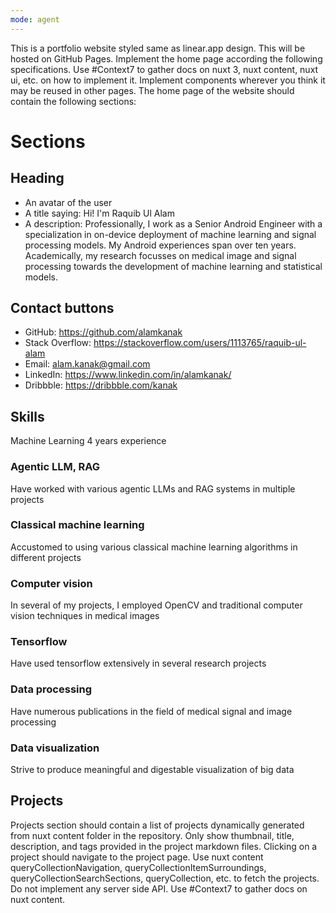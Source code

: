 ```yaml
---
mode: agent
---
```

This is a portfolio website styled same as linear.app design. This will be hosted on GitHub Pages.
Implement the home page according the following specifications. Use #Context7 to gather docs on nuxt 3, nuxt content, nuxt ui, etc. on how to implement it.
Implement components wherever you think it may be reused in other pages.
The home page of the website should contain the following sections:

# Sections
## Heading
- An avatar of the user
- A title saying: Hi! I'm Raquib Ul Alam
- A description: Professionally, I work as a Senior Android Engineer with a specialization in on-device deployment of machine learning and signal processing models. My Android experiences span over ten years. Academically, my research focusses on medical image and signal processing towards the development of machine learning and statistical models.

## Contact buttons
- GitHub: https://github.com/alamkanak
- Stack Overflow: https://stackoverflow.com/users/1113765/raquib-ul-alam
- Email: alam.kanak@gmail.com
- LinkedIn: https://www.linkedin.com/in/alamkanak/
- Dribbble: https://dribbble.com/kanak

## Skills
Machine Learning
4 years experience

### Agentic LLM, RAG
Have worked with various agentic LLMs and RAG systems in multiple projects

### Classical machine learning
Accustomed to using various classical machine learning algorithms in different projects

### Computer vision
In several of my projects, I employed OpenCV and traditional computer vision techniques in medical images

### Tensorflow
Have used tensorflow extensively in several research projects

### Data processing
Have numerous publications in the field of medical signal and image processing

### Data visualization
Strive to produce meaningful and digestable visualization of big data

## Projects
Projects section should contain a list of projects dynamically generated from nuxt content folder in the repository.
Only show thumbnail, title, description, and tags provided in the project markdown files.
Clicking on a project should navigate to the project page. Use nuxt content queryCollectionNavigation, queryCollectionItemSurroundings, queryCollectionSearchSections, queryCollection, etc. to fetch the projects. Do not implement any server side API. Use #Context7 to gather docs on nuxt content.